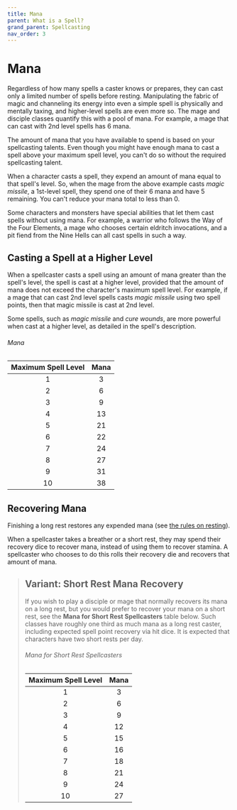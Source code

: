 ```yaml
---
title: Mana
parent: What is a Spell?
grand_parent: Spellcasting
nav_order: 3
---
```


# Mana
Regardless of how many spells a caster knows or prepares, they can cast only a limited number of spells before resting. Manipulating the fabric of magic and channeling its energy into even a simple spell is physically and mentally taxing, and higher-level spells are even more so. The mage and disciple classes quantify this with a pool of mana. For example, a mage that can cast with 2nd level spells has 6 mana.

The amount of mana that you have available to spend is based on your spellcasting talents. Even though you might have enough mana to cast a spell above your maximum spell level, you can't do so without the required spellcasting talent.

When a character casts a spell, they expend an amount of mana equal to that spell's level. So, when the mage from the above example casts *magic missile*, a 1st-level spell, they spend one of their 6 mana and have 5 remaining. You can't reduce your mana total to less than 0.

Some characters and monsters have special abilities that let them cast spells without using mana. For example, a warrior who follows the Way of the Four Elements, a mage who chooses certain eldritch invocations, and a pit fiend from the Nine Hells can all cast spells in such a way.

## Casting a Spell at a Higher Level
When a spellcaster casts a spell using an amount of mana greater than the spell's level, the spell is cast at a higher level, provided that the amount of mana does not exceed the character's maximum spell level. For example, if a mage that can cast 2nd level spells casts *magic missile* using two spell points, then that magic missile is cast at 2nd level.

Some spells, such as *magic missile* and *cure wounds*, are more powerful when cast at a higher level, as detailed in the spell's description.

###### Mana

| Maximum Spell Level | Mana |
|:-------------------:|:----:|
| 1 | 3 |
| 2 | 6 |
| 3 | 9 |
| 4 | 13 |
| 5 | 21 |
| 6 | 22 |
| 7 | 24 |
| 8 | 27 |
| 9 | 31 |
| 10 | 38 |

## Recovering Mana
Finishing a long rest restores any expended mana (see [the rules on resting](https://stormchaserroleplaying.com/stormchaserRPG/Adventuring/Resting/)).

When a spellcaster takes a breather or a short rest, they may spend their recovery dice to recover mana, instead of using them to recover stamina. A spellcaster who chooses to do this rolls their recovery die and recovers that amount of mana.

> ## Variant: Short Rest Mana Recovery
> If you wish to play a disciple or mage that normally recovers its mana on a long rest, but you would prefer to recover your mana on a short rest, see the **Mana for Short Rest Spellcasters** table below. Such classes have roughly one third as much mana as a long rest caster, including expected spell point recovery via hit dice. It is expected that characters have two short rests per day.
>
> 
> ###### Mana for Short Rest Spellcasters
> 
> | Maximum Spell Level | Mana |
> |:-------------------:|:----:|
> | 1 | 3 |
> | 2 | 6 |
> | 3 | 9 |
> | 4 | 12 |
> | 5 | 15 |
> | 6 | 16 |
> | 7 | 18 |
> | 8 | 21 |
> | 9 | 24 |
> | 10 | 27 |
